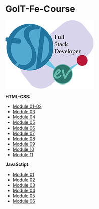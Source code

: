 # GoIT-Fe-Course

![Banner](./logo.png)

**HTML-CSS:**

- [Module 01-02](https://dmitrij-sh.github.io/goit-fe-course/html-css/module-01/index.html)
- [Module 03](https://dmitrij-sh.github.io/goit-fe-course/html-css/module-02/index.html)
- [Module 04](https://dmitrij-sh.github.io/goit-fe-course/html-css/module-04/index.html)
- [Module 05](https://dmitrij-sh.github.io/goit-fe-course/html-css/module-05/index.html)
- [Module 06](https://dmitrij-sh.github.io/goit-fe-course/html-css/module-06/index.html)
- [Module 07](https://dmitrij-sh.github.io/goit-fe-course/html-css/module-07/index.html)
- [Module 08](https://dmitrij-sh.github.io/goit-fe-course/html-css/module-08/index.html)
- [Module 09](https://dmitrij-sh.github.io/goit-fe-course/html-css/module-09/index.html)
- [Module 10](https://dmitrij-sh.github.io/goit-fe-course/html-css/module-10/index.html)
- [Module 11](https://dmitrij-sh.github.io/goit-fe-course/html-css/module-11/build/index.html)

**JavaSctipt:**
- [Module 01](https://dmitrij-sh.github.io/goit-fe-course/javascript/module-01/index.html) 
- [Module 02](https://dmitrij-sh.github.io/goit-fe-course/javascript/module-02/index.html)
- [Module 03](https://dmitrij-sh.github.io/goit-fe-course/javascript/module-03/index.html)
- [Module 04](https://dmitrij-sh.github.io/goit-fe-course/javascript/module-04/index.html)
- [Module 05](https://dmitrij-sh.github.io/goit-fe-course/javascript/module-05/index.html)
- [Module 06](https://dmitrij-sh.github.io/goit-fe-course/javascript/module-06/index.html)

